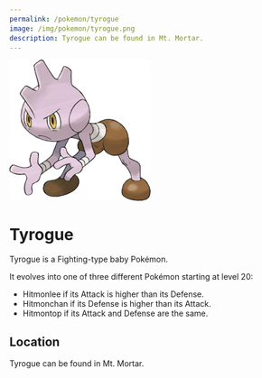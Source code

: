 ```yaml
---
permalink: /pokemon/tyrogue
image: /img/pokemon/tyrogue.png
description: Tyrogue can be found in Mt. Mortar.
---
```


![tyrogue](/img/pokemon/tyrogue.png)

# Tyrogue

Tyrogue is a Fighting-type baby Pokémon.

It evolves into one of three different Pokémon starting at level 20:

* Hitmonlee if its Attack is higher than its Defense.
* Hitmonchan if its Defense is higher than its Attack.
* Hitmontop if its Attack and Defense are the same.

## Location

Tyrogue can be found in Mt. Mortar.
